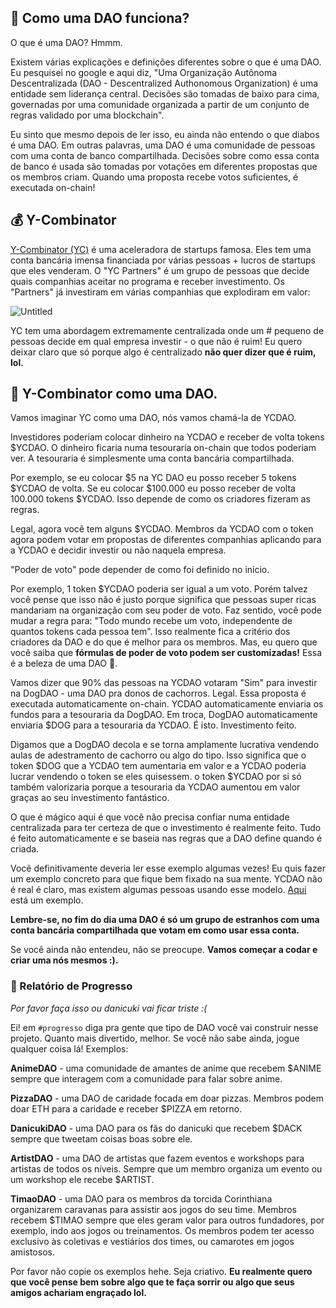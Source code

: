 👻 Como uma DAO funciona?
----------------------

O que é uma DAO? Hmmm.

Existem várias explicações e definições diferentes sobre o que é uma DAO. Eu pesquisei no google e aqui diz, "Uma Organização Autônoma Descentralizada (DAO - Descentralized Authonomous Organization) é uma entidade sem liderança central. Decisões são tomadas de baixo para cima, governadas por uma comunidade organizada a partir de um conjunto de regras validado por uma blockchain".

Eu sinto que mesmo depois de ler isso, eu ainda não entendo o que diabos é uma DAO. Em outras palavras, uma DAO é uma comunidade de pessoas com uma conta de banco compartilhada. Decisões sobre como essa conta de banco é usada são tomadas por votações em diferentes propostas que os membros criam. Quando uma proposta recebe votos suficientes, é executada on-chain!

💰 Y-Combinator
----------------------

[Y-Combinator (YC)](https://www.ycombinator.com/) é uma aceleradora de startups famosa. Eles tem uma conta bancária imensa financiada por várias pessoas + lucros de startups que eles venderam. O "YC Partners" é um grupo de pessoas que decide quais companhias aceitar no programa e receber investimento. Os "Partners" já investiram em várias companhias que explodiram em valor:

![Untitled](https://i.imgur.com/ocP0bNm.png)

YC tem uma abordagem extremamente centralizada onde um # pequeno de pessoas decide em qual empresa investir - o que não é ruim! Eu quero deixar claro que só porque algo é centralizado **não quer dizer que é ruim, lol.** 

🤠 Y-Combinator como uma DAO.
----------------------

Vamos imaginar YC como uma DAO, nós vamos chamá-la de YCDAO.

Investidores poderiam colocar dinheiro na YCDAO e receber de volta tokens $YCDAO. O dinheiro ficaria numa tesouraria on-chain que todos poderiam ver. A tesouraria é simplesmente uma conta bancária compartilhada.

Por exemplo, se eu colocar $5 na YC DAO eu posso receber 5 tokens $YCDAO de volta. Se eu colocar $100.000 eu posso receber de volta 100.000 tokens $YCDAO. Isso depende de como os criadores fizeram as regras.

Legal, agora você tem alguns $YCDAO. Membros da YCDAO com o token agora podem votar em propostas de diferentes companhias aplicando para a YCDAO e decidir investir ou não naquela empresa.

"Poder de voto" pode depender de como foi definido no início.

Por exemplo, 1 token $YCDAO poderia ser igual a um voto. Porém talvez você pense que isso não é justo porque significa que pessoas super ricas mandariam na organização com seu poder de voto. Faz sentido, você pode mudar a regra para: "Todo mundo recebe um voto, independente de quantos tokens cada pessoa tem". Isso realmente fica a critério dos criadores da DAO e do que é melhor para os membros. Mas, eu quero que você saiba que **fórmulas de poder de voto podem ser customizadas!** Essa é a beleza de uma DAO 🌸.

Vamos dizer que 90% das pessoas na YCDAO votaram "Sim" para investir na DogDAO - uma DAO pra donos de cachorros. Legal. Essa proposta é executada automaticamente on-chain. YCDAO automaticamente enviaria os fundos para a tesouraria da DogDAO. Em troca, DogDAO automaticamente enviaria $DOG para a tesouraria da YCDAO. É isto. Investimento feito.

Digamos que a DogDAO decola e se torna amplamente lucrativa vendendo aulas de adestramento de cachorro ou algo do tipo. Isso significa que o token $DOG que a YCDAO tem aumentaria em valor e a YCDAO poderia lucrar vendendo o token se eles quisessem. o token $YCDAO por si só também valorizaria porque a tesouraria da YCDAO aumentou em valor graças ao seu investimento fantástico.

O que é mágico aqui é que você não precisa confiar numa entidade centralizada para ter certeza de que o investimento é realmente feito. Tudo é feito automaticamente e se baseia nas regras que a DAO define quando é criada.

Você definitivamente deveria ler esse exemplo algumas vezes! Eu quis fazer um exemplo concreto para que fique bem fixado na sua mente. YCDAO não é real é claro, mas existem algumas pessoas usando esse modelo. [Aqui](https://www.hyperscalefund.com/) está um exemplo.

**Lembre-se, no fim do dia uma DAO é só um grupo de estranhos com uma conta bancária compartilhada que votam em como usar essa conta.**

Se você ainda não entendeu, não se preocupe. **Vamos começar a codar e criar uma nós mesmos :).**

### 🚨 Relatório de Progresso

*Por favor faça isso ou danicuki vai ficar triste :(*

Ei! em `#progresso` diga pra gente que tipo de DAO você vai construir nesse projeto. Quanto mais divertido, melhor. Se você não sabe ainda, jogue qualquer coisa lá! Exemplos:

**AnimeDAO** - uma comunidade de amantes de anime que recebem $ANIME sempre que interagem com a comunidade para falar sobre anime.

**PizzaDAO** - uma DAO de caridade focada em doar pizzas. Membros podem doar ETH para a caridade e receber $PIZZA em retorno.

**DanicukiDAO** - uma DAO para os fãs do danicuki que recebem $DACK sempre que tweetam coisas boas sobre ele.

**ArtistDAO** - uma DAO de artistas que fazem eventos e workshops para artistas de todos os níveis. Sempre que um membro organiza um evento ou um workshop ele recebe $ARTIST.

**TimaoDAO** - uma DAO para os membros da torcida Corinthiana organizarem caravanas para assistir aos jogos do seu time. Membros recebem $TIMAO sempre que eles geram valor para outros fundadores, por exemplo, indo aos jogos ou treinamentos. Os membros podem ter acesso exclusivo às coletivas e vestiários dos times, ou camarotes em jogos amistosos.

Por favor não copie os exemplos hehe. Seja criativo. **Eu realmente quero que você pense bem sobre algo que te faça sorrir ou algo que seus amigos achariam engraçado lol.**